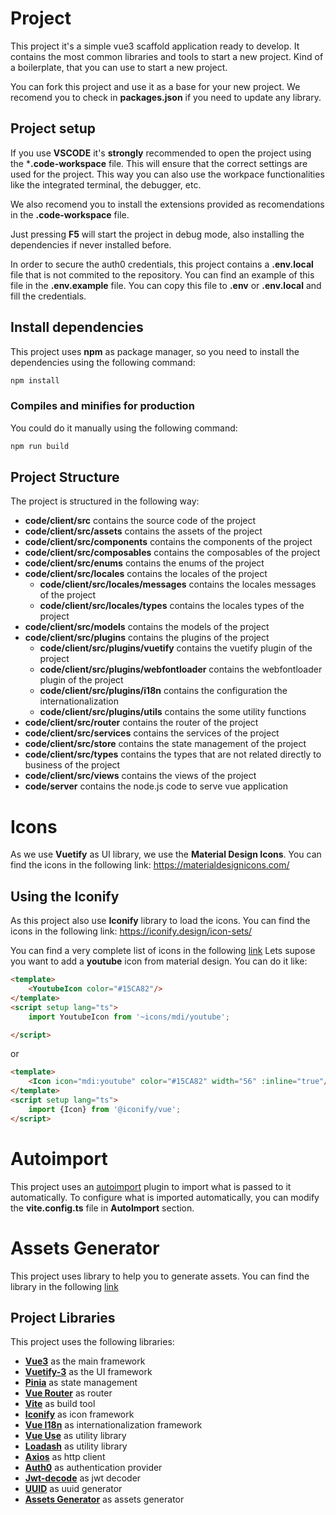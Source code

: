 # **Project**
This project it's a simple vue3 scaffold application ready to develop.
It contains the most common libraries and tools to start a new project.
Kind of a boilerplate, that you can use to start a new project.

You can fork this project and use it as a base for your new project.
We recomend you to check in **packages.json** if you need to update any library.


## **Project setup**
 If you use **VSCODE** it's **strongly** recommended to open the project using the ***.code-workspace** file. This will ensure that the correct settings are used for the project.
 This way you can also use the workpace functionalities like the integrated terminal, the debugger, etc.

 We also recomend you to install the extensions provided as recomendations in the **.code-workspace** file.
 
 Just pressing **F5** will start the project in debug mode, also installing the dependencies if never installed before.

 In order to secure the auth0 credentials, this project contains a **.env.local** file that is not commited to the repository. You can find an example of this file in the **.env.example** file. You can copy this file to **.env** or **.env.local** and fill the credentials.


## **Install dependencies**
This project uses **npm** as package manager, so you need to install the dependencies using the following command:
```bash
npm install
```

### **Compiles and minifies for production**

You could do it manually using the following command:
```bash
npm run build
```



## **Project Structure**

The project is structured in the following way:
- **code/client/src** contains the source code of the project
- **code/client/src/assets** contains the assets of the project
- **code/client/src/components** contains the components of the project
- **code/client/src/composables** contains the composables of the project
- **code/client/src/enums** contains the enums of the project
- **code/client/src/locales** contains the locales of the project
    - **code/client/src/locales/messages** contains the locales messages of the project
    - **code/client/src/locales/types** contains the locales types of the project
- **code/client/src/models** contains the models of the project
- **code/client/src/plugins** contains the plugins of the project
    - **code/client/src/plugins/vuetify** contains the vuetify plugin of the project
    - **code/client/src/plugins/webfontloader** contains the webfontloader plugin of the project
    - **code/client/src/plugins/i18n** contains the configuration the internationalization
    - **code/client/src/plugins/utils** contains the some utility functions
- **code/client/src/router** contains the router of the project
- **code/client/src/services** contains the services of the project
- **code/client/src/store** contains the state management of the project
- **code/client/src/types** contains the types that are not related directly to business of the project
- **code/client/src/views** contains the views of the project
- **code/server** contains the node.js code to serve vue application

# **Icons**

As we use **Vuetify** as UI library, we use the **Material Design Icons**. You can find the icons in the following link: https://materialdesignicons.com/



## Using the Iconify
As this project also use **Iconify** library to load the icons. You can find the icons in the following link: https://iconify.design/icon-sets/

You can find a very complete list of icons in the following [link](https://icones.js.org/)
Lets supose you want to add a **youtube** icon from material design. You can do it like:
```html
<template>
    <YoutubeIcon color="#15CA82"/>
</template>
<script setup lang="ts">
    import YoutubeIcon from '~icons/mdi/youtube';

</script>
```
or 
```html
<template>
    <Icon icon="mdi:youtube" color="#15CA82" width="56" :inline="true"/>
</template>
<script setup lang="ts">
    import {Icon} from '@iconify/vue';
</script>
```
# Autoimport
This project uses an [autoimport](https://www.npmjs.com/package/unplugin-auto-import) plugin to import what is passed to it automatically.
To configure what is imported automatically, you can modify the **vite.config.ts** file in **AutoImport** section.

# Assets Generator
This project uses library to help you to generate assets. You can find the library in the following [link](https://www.npmjs.com/package/vue-cli-plugin-assets-generator)

## **Project Libraries**
This project uses the following libraries:
- **[Vue3](https://www.npmjs.com/package/vue)** as the main framework
- **[Vuetify-3](https://www.npmjs.com/package/vuetify)** as the UI framework
- **[Pinia](https://www.npmjs.com/package/pinia)** as state management
- **[Vue Router](https://www.npmjs.com/package/vue-router)** as router
- **[Vite](https://www.npmjs.com/package/vite)** as build tool
- **[Iconify](https://www.npmjs.com/package/@iconify/vue)** as icon framework
- **[Vue I18n](https://www.npmjs.com/package/vue-i18n)** as internationalization framework
- **[Vue Use](https://www.npmjs.com/package/@vueuse/core)** as utility library
- **[Loadash](https://www.npmjs.com/package/lodash)** as utility library
- **[Axios](https://www.npmjs.com/package/axios)** as http client
- **[Auth0](https://www.npmjs.com/package/@auth0/auth0-vue)** as authentication provider
- **[Jwt-decode](https://www.npmjs.com/package/jwt-decode)** as jwt decoder
- **[UUID](https://www.npmjs.com/package/uuid)** as uuid generator
- **[Assets Generator](https://www.npmjs.com/package/vue-pwa-asset-generator)** as assets generator